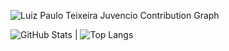 ![Luiz Paulo Teixeira Juvencio Contribution Graph](https://github-readme-activity-graph.vercel.app/graph?username=LuizPauloDesigner&theme=github-compact)

![GitHub Stats](https://github-readme-stats.vercel.app/api?username=LuizPauloDesigner&show_icons=true&theme=github_dark) | ![Top Langs](https://github-readme-stats.vercel.app/api/top-langs/?username=LuizPauloDesigner&layout=compact&theme=github_dark)

<!--
**LuizPauloDesigner/LuizPauloDesigner** is a ✨ _special_ ✨ repository because its `README.md` (this file) appears on your GitHub profile.

Here are some ideas to get you started:

- 🔭 I’m currently working on ...
- 🌱 I’m currently learning ...
- 👯 I’m looking to collaborate on ...
- 🤔 I’m looking for help with ...
- 💬 Ask me about ...
- 📫 How to reach me: ...
- 😄 Pronouns: ...
- ⚡ Fun fact: ...
-->
